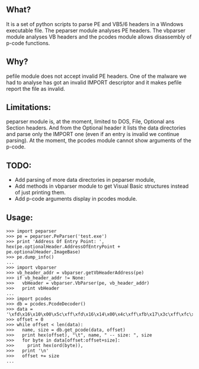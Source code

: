 What?
-----

It is a set of python scripts to parse PE and VB5/6 headers in a Windows
executable file. The peparser module analyses PE headers. The vbparser module
analyses VB headers and the pcodes module allows disassembly of p-code functions.

Why?
----

pefile module does not accept invalid PE headers. One of the malware we had to
analyse has got an invalid IMPORT descriptor and it makes pefile report the file
as invalid.

Limitations:
------------

peparser module is, at the moment, limited to DOS, File, Optional ans Section
headers. And from the Optional header it lists the data directories and parse
only the IMPORT one (even if an entry is invalid we continue parsing).
At the moment, the pcodes module cannot show arguments of the p-code.

TODO:
-----
- Add parsing of more data directories in peparser module,
- Add methods in vbparser module to get Visual Basic structures instead of just
  printing them.
- Add p-code arguments display in pcodes module.

Usage:
------
```
>>> import peparser
>>> pe = peparser.PeParser('test.exe')
>>> print 'Address Of Entry Point: ', hex(pe.optionalHeader.AddressOfEntryPoint + pe.optionalHeader.ImageBase)
>>> pe.dump_info()
...
>>> import vbparser
>>> vb_header_addr = vbparser.getVbHeaderAddress(pe)
>>> if vb_header_addr != None:
>>>   vbHeader = vbparser.VbParser(pe, vb_header_addr)
>>>   print vbHeader
...
>>> import pcodes
>>> db = pcodes.PcodeDecoder()
>>> data = '\xfd\x16\x10\x00\x5c\xff\xfd\x16\x14\x00\x4c\xff\xfb\x17\x3c\xff\xfc\xf6\x6c\xff\xfd\x95\x10\x00'
>>> offset = 0
>>> while offset < len(data):
>>>   name, size = db.get_pcode(data, offset)
>>>   print hex(offset), "\t", name, " -- size: ", size
>>>   for byte in data[offset:offset+size]:
>>>     print hex(ord(byte)),
>>>   print '\n'
>>>   offset += size
...
```
